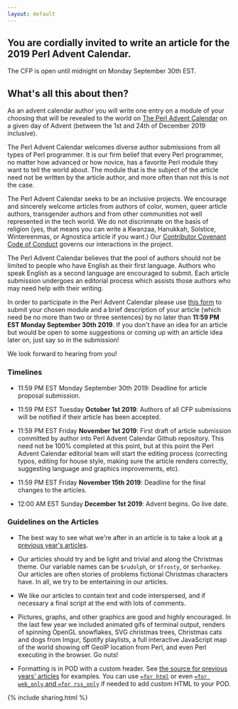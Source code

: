 ```yaml
---
layout: default
---
```


## You are cordially invited to write an article for the 2019 Perl Advent Calendar.

The CFP is open until midnight on Monday September 30th EST.

## What's all this about then?

As an advent calendar author you will write one entry on a module of your
choosing that will be revealed to the world on
[The Perl Advent Calendar](http://www.perladvent.org/)
on a given day of Advent (between the 1st and 24th of December 2019 inclusive).

The Perl Advent Calendar welcomes diverse author submissions from all types of
Perl programmer.  It is our firm belief that every Perl programmer, no matter
how advanced or how novice, has a favorite Perl module they want to tell the
world about.  The module that is the subject of the article need not be written
by the article author, and more often than not this is not the case.

The Perl Advent Calendar seeks to be an inclusive projects.
We encourage and sincerely welcome articles from authors of color,
women, queer article authors, transgender authors and from other communities
not well represented in the tech world.  We do not discrimnate on the basis
of religion (yes, that means you can write a Kwanzaa, Hanukkah, Solstice,
Wintereenmas, or Agnostica article if you want.)  Our
[Contributor Covenant Code of Conduct](https://github.com/perladvent/Perl-Advent/blob/master/code-of-conduct.md)
governs our interactions in the project.

The Perl Advent Calendar believes that the pool of authors should not be
limited to people who have English as their first language.  Authors who speak
English as a second language are encouraged to submit.  Each article submission
undergoes an editorial process which assists those authors who may need help
with their writing.

In order to participate in the Perl Advent Calendar please use
[this form](https://docs.google.com/forms/d/e/1FAIpQLSfQUctVOLGhwCZtBKlnPaGxcszmQiBsq5Wck-t5ceGpB6C1IQ/viewform)
to submit your chosen module and a brief description of your article (which need
be no more than two or three sentences) by no later than **11:59 PM EST Monday
September 30th 2019**.  If you don't have an idea for an article but would
be open to some suggestions or coming up with an article idea later on, just say
so in the submission!

We look forward to hearing from you!

### Timelines ###

* 11:59 PM EST Monday September 30th 2019: Deadline for article proposal
  submission.

* 11:59 PM EST Tuesday **October 1st 2019**: Authors of all CFP submissions will
  be notified if their article has been accepted.

* 11:59 PM EST Friday **November 1st 2019**: First draft of article submission
  committed by author into Perl Advent Calendar Github repository.  This need
  not be 100% completed at this point, but at this point the Perl Advent
  Calendar editorial team will start the editing process (correcting typos,
  editing for house style, making sure the article renders correctly, suggesting
  language and graphics improvements, etc).

* 11:59 PM EST Friday **November 15th 2019**: Deadline for the final changes
  to the articles.

* 12:00 AM EST Sunday **December 1st 2019**: Advent begins.  Go live date.

### Guidelines on the Articles ###

- The best way to see what we're after in an article is to take a look at
  [a previous year's articles](http://www.perladvent.org/2017/).

- Our articles should try and be light and trivial and along the Christmas theme.  Our variable names can be `$rudolph`, or `$frosty`, or `$mrhankey`.  Our articles
are often stories of problems fictional Christmas characters have.  In all, we
try to be entertaining in our articles.

- We like our articles to contain text and code interspersed, and if necessary a final script at the end with lots of comments.

- Pictures, graphs, and other graphics are good and highly encouraged.  In the last few year we included animated gifs of terminal output, renders of spinning OpenGL snowflakes, SVG christmas trees, Christmas cats and dogs from Imgur, Spotify playlists, a full interactive JavaScript map of the world showing off GeoIP location from Perl, and even Perl executing in the browser.  Go nuts!

- Formatting is in POD with a custom header.  See [the source for previous years' articles](https://github.com/perladvent/Perl-Advent/tree/master/2017/articles) for examples.  You can use [`=for html`](https://github.com/perladvent/Perl-Advent/blame/master/2015/articles/2015-12-02.pod#L75) or even [`=for web_only` and `=for rss_only`](https://github.com/perladvent/Perl-Advent/blame/master/2015/articles/2015-12-01.pod#L7) if needed to add custom HTML to your POD.

{% include sharing.html %}
